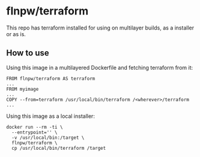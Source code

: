 # flnpw/terraform

This repo has terraform installed for using on multilayer builds, as a installer or
as is.

## How to use

Using this image in a multilayered Dockerfile and fetching terraform from it:
```
FROM flnpw/terraform AS terraform
...
FROM myimage
...
COPY --from=terraform /usr/local/bin/terraform /<wherever>/terraform
...
```

Using this image as a local installer:
```
docker run --rm -ti \
  --entrypoint='' \
  -v /usr/local/bin:/target \
  flnpw/terraform \
  cp /usr/local/bin/terraform /target
```
